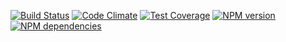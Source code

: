 [![Build Status](https://secure.travis-ci.org/owner/reponame.png)](http://travis-ci.org/owner/reponame)
[![Code Climate](https://codeclimate.com/github/owner/reponame/badges/gpa.svg)](https://codeclimate.com/github/owner/reponame)
[![Test Coverage](https://codeclimate.com/github/owner/reponame/badges/coverage.svg)](https://codeclimate.com/github/owner/reponame)
[![NPM version](https://badge.fury.io/js/markdown-diagram.png)](http://badge.fury.io/js/markdown-diagram)
[![NPM dependencies](https://david-dm.org/owner/reponame.png)](https://david-dm.org/owner/reponame)
